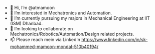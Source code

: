 - 👋 Hi, I’m @atmamoon
- 👀 I’m interested in Mechatronics and Automation.
- 🌱 I’m currently pursuing my majors in Mechanical Engineering at IIT (ISM) Dhanbad.
- 💞️ I’m looking to collaborate on Mechatronics/Robotics/Automation/Design related projects.
- 📫 Please reach mein via LinkedIn https://www.linkedin.com/in/sk-mohammed-mamoon-mondal-510b40194/

<!---
atmamoon/atmamoon is a ✨ special ✨ repository because its `README.md` (this file) appears on your GitHub profile.
You can click the Preview link to take a look at your changes.
--->
